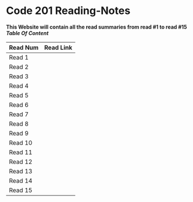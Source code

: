 # Code 201 Reading-Notes
**This Website will contain all the read summaries from read #1 to read #15**
***Table Of Content***

Read Num | Read Link
---------|----------
Read 1   | 
Read 2   |
Read 3   |
Read 4   |
Read 5   |
Read 6   |
Read 7   |
Read 8   |
Read 9   |
Read 10  |
Read 11  |
Read 12  |
Read 13  |
Read 14  |
Read 15  |



